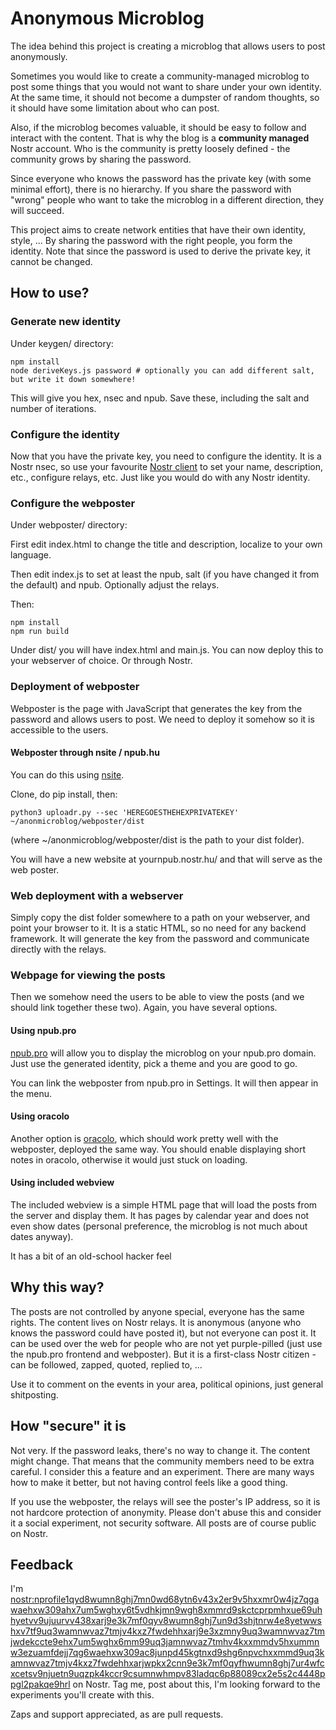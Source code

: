 # Anonymous Microblog

The idea behind this project is creating a microblog that allows users to post anonymously.

Sometimes you would like to create a community-managed microblog to post some things that you would not want to share under your own identity. At the same time, it should not become a dumpster of random thoughts, so it should have some limitation about who can post.

Also, if the microblog becomes valuable, it should be easy to follow and interact with the content.
That is why the blog is a **community managed** Nostr account. Who is the community is pretty loosely defined - the community grows by sharing the password.

Since everyone who knows the password has the private key (with some minimal effort), there is no
hierarchy. If you share the password with "wrong" people who want to take the microblog in a 
different direction, they will succeed.

This project aims to create network entities that have their own identity, style, ... By sharing
the password with the right people, you form the identity. Note that since the password is used
to derive the private key, it cannot be changed.

## How to use?

### Generate new identity

Under keygen/ directory:

```
npm install
node deriveKeys.js password # optionally you can add different salt, but write it down somewhere!
```

This will give you hex, nsec and npub. Save these, including the salt and number of iterations.

### Configure the identity

Now that you have the private key, you need to configure the identity. It is a Nostr nsec, so
use your favourite [Nostr client](https://github.com/aljazceru/awesome-nostr) to set your name,
description, etc., configure relays, etc. Just like you would do with any Nostr identity.

### Configure the webposter

Under webposter/ directory:

First edit index.html to change the title and description, localize to your own language.

Then edit index.js to set at least the npub, salt (if you have changed it from the default) and npub.
Optionally adjust the relays.

Then:
```
npm install
npm run build
```

Under dist/ you will have index.html and main.js. You can now deploy this to your webserver of choice. Or through Nostr.

### Deployment of webposter

Webposter is the page with JavaScript that generates the key from the password and allows users to
post. We need to deploy it somehow so it is accessible to the users.

#### Webposter through nsite / npub.hu

You can do this using [nsite](https://github.com/lez/nsite).

Clone, do pip install, then:

```
python3 uploadr.py --sec 'HEREGOESTHEHEXPRIVATEKEY' ~/anonmicroblog/webposter/dist
```

(where ~/anonmicroblog/webposter/dist is the path to your dist folder).

You will have a new website at yournpub.nostr.hu/ and that will serve as the web poster.

### Web deployment with a webserver

Simply copy the dist folder somewhere to a path on your webserver, and point your browser to
it. It is a static HTML, so no need for any backend framework. It will generate the key from the
password and communicate directly with the relays.

### Webpage for viewing the posts

Then we somehow need the users to be able to view the posts (and we should link together these
two). Again, you have several options.

#### Using npub.pro

[npub.pro](https://npub.pro/) will allow you to display the microblog on your npub.pro domain.
Just use the generated identity, pick a theme and you are good to go.

You can link the webposter from npub.pro in Settings. It will then appear in the menu.

#### Using oracolo

Another option is [oracolo](https://github.com/dtonon/oracolo?tab=readme-ov-file), which
should work pretty well with the webposter, deployed the same way. You should enable displaying
short notes in oracolo, otherwise it would just stuck on loading.

#### Using included webview

The included webview is a simple HTML page that will load the posts from the server and display
them. It has pages by calendar year and does not even show dates (personal preference, the microblog
is not much about dates anyway).

It has a bit of an old-school hacker feel

## Why this way?

The posts are not controlled by anyone special, everyone has the same rights. The content lives
on Nostr relays. It is anonymous (anyone who knows the password could have posted it), but not
everyone can post it. It can be used over the web for people who are not yet purple-pilled (just
use the npub.pro frontend and webposter). But it is a first-class Nostr citizen - can be followed,
zapped, quoted, replied to, ...

Use it to comment on the events in your area, political opinions, just general shitposting.

## How "secure" it is

Not very. If the password leaks, there's no way to change it. The content might change. That means
that the community members need to be extra careful. I consider this a feature and an experiment.
There are many ways how to make it better, but not having control feels like a good thing.

If you use the webposter, the relays will see the poster's IP address, so it is not hardcore 
protection of anonymity. Please don't abuse this and consider it a social experiment, not security
software. All posts are of course public on Nostr.

## Feedback

I'm [nostr:nprofile1qyd8wumn8ghj7mn0wd68ytn6v43x2er9v5hxxmr0w4jz7qgawaehxw309ahx7um5wghxy6t5vdhkjmn9wgh8xmmrd9skctcprpmhxue69uhhyetvv9ujuurvv438xarj9e3k7mf0qyv8wumn8ghj7un9d3shjtnrw4e8yetwwshxv7tf9uq3wamnwvaz7tmjv4kxz7fwdehhxarj9e3xzmny9uq3wamnwvaz7tmjwdekccte9ehx7um5wghx6mm99uq3jamnwvaz7tmhv4kxxmmdv5hxummnw3ezuamfdejj7qg6waehxw309ac8junpd45kgtnxd9shg6npvchxxmmd9uq3kamnwvaz7tmjv4kxz7fwdehhxarjwpkx2cnn9e3k7mf0qyfhwumn8ghj7ur4wfcxcetsv9njuetn9uqzpk4kccr9csumnwhmpv83ladqc6p88089cx2e5s2c4448ppgl2pakqe9hrl](https://njump.me/nprofile1qyd8wumn8ghj7mn0wd68ytn6v43x2er9v5hxxmr0w4jz7qgawaehxw309ahx7um5wghxy6t5vdhkjmn9wgh8xmmrd9skctcprpmhxue69uhhyetvv9ujuurvv438xarj9e3k7mf0qyv8wumn8ghj7un9d3shjtnrw4e8yetwwshxv7tf9uq3wamnwvaz7tmjv4kxz7fwdehhxarj9e3xzmny9uq3wamnwvaz7tmjwdekccte9ehx7um5wghx6mm99uq3jamnwvaz7tmhv4kxxmmdv5hxummnw3ezuamfdejj7qg6waehxw309ac8junpd45kgtnxd9shg6npvchxxmmd9uq3kamnwvaz7tmjv4kxz7fwdehhxarjwpkx2cnn9e3k7mf0qyfhwumn8ghj7ur4wfcxcetsv9njuetn9uqzpk4kccr9csumnwhmpv83ladqc6p88089cx2e5s2c4448ppgl2pakqe9hrl) on Nostr. Tag me, post about this, I'm looking forward to the experiments you'll create with this.

Zaps and support appreciated, as are pull requests.
